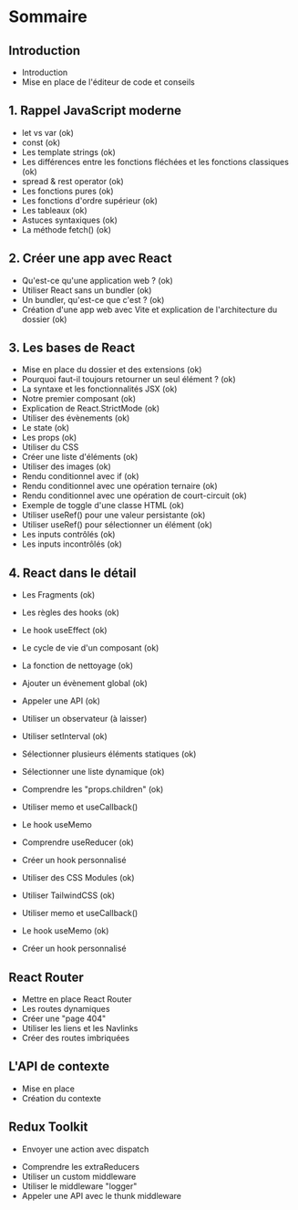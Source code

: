 # Sommaire

## Introduction
- Introduction  
- Mise en place de l'éditeur de code et conseils  

## 1. Rappel JavaScript moderne
- let vs var  (ok)
- const (ok)
- Les template strings  (ok)
- Les différences entre les fonctions fléchées et les fonctions classiques  (ok)
- spread & rest operator  (ok)
- Les fonctions pures  (ok)
- Les fonctions d'ordre supérieur  (ok)
- Les tableaux  (ok)
- Astuces syntaxiques  (ok)
- La méthode fetch()  (ok)


## 2. Créer une app avec React
- Qu'est-ce qu'une application web ?  (ok)
- Utiliser React sans un bundler  (ok)
- Un bundler, qu'est-ce que c'est ?  (ok)
- Création d'une app web avec Vite et explication de l'architecture du dossier  (ok)

## 3. Les bases de React
- Mise en place du dossier et des extensions  (ok)
- Pourquoi faut-il toujours retourner un seul élément ?  (ok)
- La syntaxe et les fonctionnalités JSX  (ok)
- Notre premier composant  (ok)
- Explication de React.StrictMode (ok)
- Utiliser des évènements  (ok)
- Le state (ok) 
- Les props  (ok)
- Utiliser du CSS  
- Créer une liste d'éléments  (ok)
- Utiliser des images  (ok)
- Rendu conditionnel avec if  (ok)
- Rendu conditionnel avec une opération ternaire  (ok)
- Rendu conditionnel avec une opération de court-circuit  (ok)
- Exemple de toggle d'une classe HTML  (ok)
- Utiliser useRef() pour une valeur persistante  (ok)
- Utiliser useRef() pour sélectionner un élément  (ok)
- Les inputs contrôlés  (ok)
- Les inputs incontrôlés  (ok)

## 4. React dans le détail
- Les Fragments  (ok)
- Les règles des hooks  (ok)
- Le hook useEffect  (ok) 
- Le cycle de vie d'un composant  (ok)
- La fonction de nettoyage  (ok)
- Ajouter un évènement global  (ok)
- Appeler une API  (ok)
- Utiliser un observateur  (à laisser)
- Utiliser setInterval  (ok)
- Sélectionner plusieurs éléments statiques  (ok)
- Sélectionner une liste dynamique  (ok)
- Comprendre les "props.children"  (ok)
- Utiliser memo et useCallback()  
- Le hook useMemo  
- Comprendre useReducer  (ok)
- Créer un hook personnalisé  
- Utiliser des CSS Modules  (ok)
- Utiliser TailwindCSS  (ok)



- Utiliser memo et useCallback()  
- Le hook useMemo  (ok)

- Créer un hook personnalisé  


<!-- ## Créer des composants courants (pourrait être retiré)
- Coder une fenêtre modale  
- Créer un système d'onglets  
- Coder une Navbar responsive  
- Mise en place d'un système de validation  
- Contrôler les inputs  ****
- Créer les conditions de validation  ****
- Montrer les messages d'erreur  **** -->

## React Router
- Mettre en place React Router  
- Les routes dynamiques  
- Créer une "page 404"  
- Utiliser les liens et les Navlinks  
- Créer des routes imbriquées  

## L'API de contexte
- Mise en place  
- Création du contexte  

## Redux Toolkit
<!-- - Introduction et mise en place   -->
<!-- - Architecture classique   -->
- Envoyer une action avec dispatch  
<!-- - Créer l'UI du projet Fruity   -->
<!-- - Création des données de l'inventaire   -->
<!-- - Ajouter et enlever un fruit   -->
<!-- - Afficher les fruits sélectionnés   -->
- Comprendre les extraReducers  
- Utiliser un custom middleware  
- Utiliser le middleware "logger"  
- Appeler une API avec le thunk middleware  
<!-- - Afficher les données   -->
<!-- - Créer un chrono   -->
<!-- 
## Projet : Boxy-generator
- Mise en place du projet  
- Mise en place du store Redux et des states  
- Création du panneau de configuration et des onglets  
- Afficher les composants des propriétés de la box  
- Mettre en place les inputs range liés à la boîte  
- Mettre en place l'input color lié à la boîte  
- Afficher la liste des ombres  
- Ajouter les inputs des ombres  
- Gérer l'input color des ombres  
- Gérer les inputs range des ombres  
- Ajouter les checkboxes  
- Petites rectifications d'UI  
- Ajouter la visualisation  
- Donner les valeurs du state à la box  
- Activer la modale  
- Créer le contenu de la modale  
- Copier les valeurs et empêcher le scroll quand la modale est ouverte  
- Gérer la suppression des ombres   

Pourrait servir dans la réalisation du projet 
- -->
